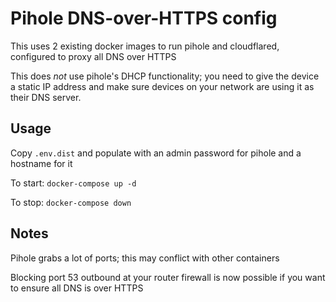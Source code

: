 # Pihole DNS-over-HTTPS config

This uses 2 existing docker images to run pihole and cloudflared, configured to proxy all DNS over HTTPS

This does *not* use pihole's DHCP functionality; you need to give the device a static IP address and make sure devices on your network are using it as their DNS server.

## Usage

Copy `.env.dist` and populate with an admin password for pihole and a hostname for it

To start: `docker-compose up -d`

To stop: `docker-compose down`

## Notes

Pihole grabs a lot of ports; this may conflict with other containers

Blocking port 53 outbound at your router firewall is now possible if you want to ensure all DNS is over HTTPS
